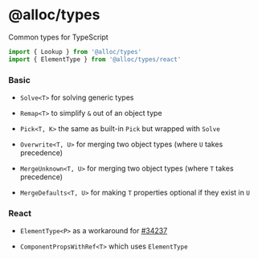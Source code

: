 # @alloc/types

Common types for TypeScript

```ts
import { Lookup } from '@alloc/types'
import { ElementType } from '@alloc/types/react'
```

### Basic

- `Solve<T>` for solving generic types

- `Remap<T>` to simplify `&` out of an object type

- `Pick<T, K>` the same as built-in `Pick` but wrapped with `Solve`

- `Overwrite<T, U>` for merging two object types (where `U` takes precedence)

- `MergeUnknown<T, U>` for merging two object types (where `T` takes precedence)

- `MergeDefaults<T, U>` for making `T` properties optional if they exist in `U`

### React

- `ElementType<P>` as a workaround for [#34237](https://github.com/DefinitelyTyped/DefinitelyTyped/issues/34237)

- `ComponentPropsWithRef<T>` which uses `ElementType`
